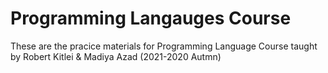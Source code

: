 # Programming Langauges Course 
These are the pracice materials for Programming Language Course taught by Robert Kitlei &amp; Madiya Azad (2021-2020 Autmn)
